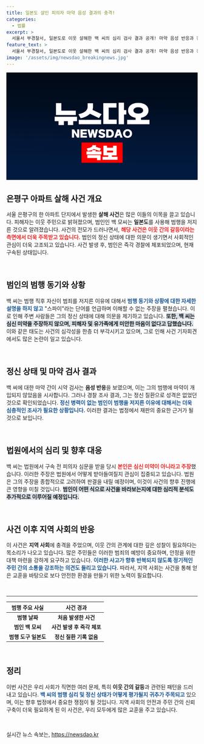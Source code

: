```yaml
---
title: 일본도 살인 피의자 마약 음성 결과의 충격!
categories:
  - 법률
excerpt: >
  서울서 부경찰서, 일본도로 이웃 살해한 백 씨의 심리 검사 결과 공개! 마약 음성 반응과 정신병력 부재 속에서 그의 소름 끼치는 발언이 여전히 논란이다. 진실은 과연 무엇일까?
feature_text: >
  서울서 부경찰서, 일본도로 이웃 살해한 백 씨의 심리 검사 결과 공개! 마약 음성 반응과 정신병력 부재 속에서 그의 소름 끼치는 발언이 여전히 논란이다. 진실은 과연 무엇일까?
image: '/assets/img/newsdao_breakingnews.jpg'
---
```


<p><img src="/assets/img/newsdao_breakingnews.jpg" alt="flaretime 속보" /></p>

<h2 data-ke-size="size26">은평구 아파트 살해 사건 개요</h2>

<p data-ke-size="size16">서울 은평구의 한 아파트 단지에서 발생한 <b>살해 사건</b>은 많은 이들의 이목을 끌고 있습니다. 피해자는 이웃 주민으로 밝혀졌으며, 범인인 백 모씨는 <b>일본도</b>를 사용해 범행을 저지른 것으로 알려졌습니다. 사건의 전모가 드러나면서, <b><span style="color: #ee2323;">해당 사건은 이웃 간의 갈등이라는 측면에서 더욱 주목받고 있습니다.</span></b> 범인의 정신 상태에 대한 의문이 생기면서 사회적인 관심이 더욱 고조되고 있습니다. 사건 발생 후, 범인은 즉각 경찰에 체포되었으며, 현재 구속된 상태입니다.</p>

<p data-ke-size="size16">&nbsp;</p>

<h2 data-ke-size="size26">범인의 범행 동기와 상황</h2>

<p data-ke-size="size16">백 씨는 범행 직후 자신이 범죄를 저지른 이유에 대해서 <b><span style="color: #1a5490;">범행 동기와 상황에 대한 자세한 설명을 하지 않고</span></b> "스파이"라는 단어를 언급하며 이해할 수 없는 주장을 펼쳤습니다. 이로 인해 주변 사람들은 그의 정신 상태에 대해 의문을 제기하고 있습니다. <b><span style="background-color: #21538527;">또한, 백 씨는 심신 미약을 주장하지 않으며, 피해자 및 유가족에게 미안한 마음이 없다고 답했습니다.</span></b> 이와 같은 태도는 사건의 심각성을 한층 더 부각시키고 있으며, 그로 인해 사건 기자회견에서도 많은 논란이 일고 있습니다.</p>

<p data-ke-size="size16">&nbsp;</p>

<h2 data-ke-size="size26">정신 상태 및 마약 검사 결과</h2>

<p data-ke-size="size16">백 씨에 대한 마약 간이 시약 검사는 <b>음성 반응</b>을 보였으며, 이는 그의 범행에 마약이 개입되지 않았음을 시사합니다. 그러나 경찰 조사 결과, 그는 정신 질환으로 성격은 없었던 것으로 확인되었습니다. <b><span style="color: #1a5490;">정신 병력이 없는 범인이 범행을 저지른 이유에 대해서는 더욱 심층적인 조사가 필요한 상황입니다.</span></b> 이러한 결과는 법정에서 재판의 중요한 근거가 될 것으로 보입니다.</p>

<p data-ke-size="size16">&nbsp;</p>

<h2 data-ke-size="size26">법원에서의 심리 및 향후 대응</h2>

<p data-ke-size="size16">백 씨는 법원에서 구속 전 피의자 심문을 받을 당시 <b><span style="color: #ee2323;">본인은 심신 미약이 아니라고 주장</span></b>했습니다. 이러한 주장은 법원에서 어떻게 받아들여질지 관심이 집중되고 있습니다. 법원은 그의 주장을 종합적으로 고려하여 판결을 내릴 예정이며, 이것이 사건의 향후 진행에 큰 영향을 미칠 것입니다. <b><span style="background-color: #21538527;">범인이 어떤 식으로 사건을 바라보는지에 대한 심리적 분석도 추가적으로 이루어질 예정입니다.</span></b></p>

<p data-ke-size="size16">&nbsp;</p>

<h2 data-ke-size="size26">사건 이후 지역 사회의 반응</h2>

<p data-ke-size="size16">이 사건은 <b>지역 사회</b>에 충격을 주었으며, 이웃 간의 관계에 대한 깊은 성찰이 필요하다는 목소리가 나오고 있습니다. 많은 주민들은 이러한 범죄의 예방이 중요하며, 안정을 위한 대책 마련을 강하게 요구하고 있습니다. <b><span style="color: #1a5490;">이러한 사고가 향후 반복되지 않도록 정기적인 주민 간의 소통을 강조하는 의견도 들리고 있습니다.</span></b> 따라서, 지역 사회는 사건을 통해 얻은 교훈을 바탕으로 보다 안전한 환경을 만들기 위한 노력이 필요합니다.</p>

<p data-ke-size="size16">&nbsp;</p>

<hr>

<table style="width: 100%;">
    <thead>
        <tr>
            <th style="text-align: center;">범행 주요 사실</th>
            <th style="text-align: center;">사건 경과</th>
        </tr>
    </thead>
    <tbody>
        <tr>
            <td style="text-align: center; height: 17px;"><b>범행 날짜</b></td>
            <td style="text-align: center; height: 17px;"><b>처음 발생한 사건</b></td>
        </tr>
        <tr>
            <td style="text-align: center; height: 17px;"><b>범인 백 모씨</b></td>
            <td style="text-align: center; height: 17px;"><b>사건 발생 후 즉각 체포</b></td>
        </tr>
        <tr>
            <td style="text-align: center; height: 17px;"><b>범행 도구 일본도</b></td>
            <td style="text-align: center; height: 17px;"><b>정신 질환 기록 없음</b></td>
        </tr>
    </tbody>
</table>

<p data-ke-size="size16">&nbsp;</p>

<h2 data-ke-size="size26">정리</h2>

<p data-ke-size="size16">이번 사건은 우리 사회가 직면한 여러 문제, 특히 <b>이웃 간의 갈등</b>과 관련된 패턴을 드러내고 있습니다. <b><span style="color: #1a5490;">백 씨의 범행 심리 및 정신 상태가 어떻게 평가될지 귀추가 주목되고</span></b> 있으며, 이는 향후 법정에서 중요한 쟁점이 될 것입니다. 지역 사회의 안전과 주민 간의 신뢰 구축이 더욱 필요하게 된 이 사건은, 우리 모두에게 많은 교훈을 주고 있습니다.</p>

<p data-ke-size="size16">&nbsp;</p>
실시간 뉴스 속보는, <a href="https://newsdao.kr" rel="dofollow">https://newsdao.kr</a>


